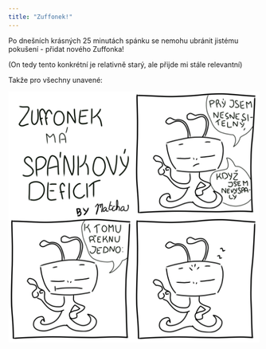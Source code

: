 ```yaml
---
title: "Zuffonek!"
---
```

<!--begin_excerpt-->
Po dnešních krásných 25 minutách spánku se nemohu ubránit jistému pokušení - přidat nového Zuffonka! 
<!--end_excerpt-->

(On tedy tento konkrétní je relativně starý, ale přijde mi stále relevantní)

Takže pro všechny unavené: 

![z_spanek](/assets/img/zuffonek/z_11.png)

